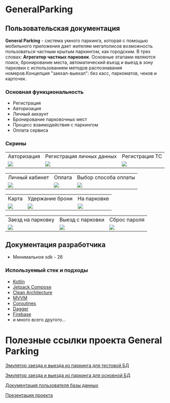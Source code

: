 # GeneralParking

## Пользовательская документация

**General Parking** - система умного паркинга, которая с помощью мобильного приложения дает жителям мегаполисов возможность
пользоваться частным крытым паркингом, как городским. В трех словах: **Агрегатор частных парковок**. Основные этапами являются поиск,
бронирование места, автоматический въезд и выезд в зону парковки с использованием методов распознавания номеров.Концепция "заехал-выехал": без касс, паркоматов, чеков и карточек.

### Основная функциональность 
- Регистрация 
- Авторизация
- Личный аккаунт
- Бронирование парковочных мест
- Процесс взаимодействия с паркингом
- Оплата сервиса

### Скрины
<table>
<tr>
<td align="center">Авторизация</td>
<td align="center">Регистрация личных данных</td>
<td align="center">Регистрация ТС</td>
</tr>
<tr>
  <td><img src="https://user-images.githubusercontent.com/54765046/173416907-9fe3ac57-8a6c-478e-aeb1-0228055657cc.jpeg"></td>
  <td><img src="https://user-images.githubusercontent.com/54765046/173416926-7aec019c-6cee-40ec-931b-2fc55b9a4a01.jpeg"></td>
  <td><img src="https://user-images.githubusercontent.com/54765046/173416921-4c4306ec-0582-427b-8815-88bb116e4426.jpeg"></td>
</tr>
</table>

<table>
<tr>
<td align="center">Личный кабинет</td>
<td align="center">Оплата</td>
<td align="center">Выбор способа оплаты</td>
</tr>
<tr>
  <td><img src="https://user-images.githubusercontent.com/54765046/173416928-732e5162-22f4-478c-a735-32a60d691e76.jpeg"></td>
  <td><img src="https://user-images.githubusercontent.com/54765046/173416930-47a50167-adef-4764-9417-97a26c5b8e02.jpeg"></td>
  <td><img src="https://user-images.githubusercontent.com/54765046/173417975-2ebb8d05-84e5-4ae8-ac69-fd1e843a2608.jpeg"></td>
</tr>
</table>

<table>
<tr>
<td align="center">Карта</td>
<td align="center">Удержание брони</td>
<td align="center">На парковке</td>
</tr>
<tr>
  <td><img src="https://user-images.githubusercontent.com/54765046/173416918-f04aeef5-3aff-4474-8291-601d6c9c15e9.jpeg"></td>
  <td><img src="https://user-images.githubusercontent.com/54765046/173420788-121b819e-7301-435e-a5ae-9d3a6f6f2b4b.jpeg"></td>
  <td><img src="https://user-images.githubusercontent.com/54765046/173420781-70c87539-9063-416c-b4aa-72bcaff40e63.jpeg"></td>
</tr>
</table>

<table>
<tr>
<td align="center">Заезд на парковку</td>
<td align="center">Выезд с парковки</td>
<td align="center">Сброс пароля</td>
</tr>
<tr>
  <td><img src="https://user-images.githubusercontent.com/54765046/173421256-d601762e-b42b-4345-b0ed-3345bb5c9faf.jpeg"></td>
  <td><img src="https://user-images.githubusercontent.com/54765046/173421268-b1e2d242-f72b-4754-a61f-f00531497477.jpeg"></td>
  <td><img src="https://user-images.githubusercontent.com/54765046/173421277-4bf25740-c1ad-4d88-a38b-873213ef908d.jpeg"></td>
</tr>
</table>


## Документация разработчика

- Минимальное sdk - 26

### Используемый стек и подходы

- [Kotlin](https://kotlinlang.org/)
- [Jetpack Compose](https://developer.android.com/jetpack/compose)
- [Clean Architecture](https://blog.cleancoder.com/uncle-bob/2012/08/13/the-clean-architecture.html)
- [MVVM](https://ru.wikipedia.org/wiki/Model-View-ViewModel)
- [Coroutines](https://kotlinlang.org/docs/coroutines-overview.html)
- [Dagger](https://dagger.dev/)
- [Firebase](https://firebase.google.com/)
- и много всего другого... 

# Полезные ссылки проекта General Parking

[Эмулятор заезда и выезда из паркинга для тестовой БД](https://github.com/IvanLyutak/TestEmulators)

[Эмулятор заезда и выезда из паркинга для основной БД](https://github.com/IvanLyutak/Emulators)

[Документация пользователя базы данных](https://docs.google.com/document/d/1DQVeUMXectKqXcjGpcQl4quEwg8TSSHiw9SurNDWKJg/edit)

[Презентация проекта](https://docs.google.com/presentation/d/16-eHbvozZKoFUfgVn2WLcvX_8upM2R1_eMdlzpbycws/edit?usp=sharing)
